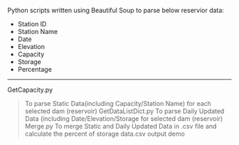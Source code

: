 Python scripts written using Beautiful Soup to parse below reservior data:

* Station ID
* Station Name
* Date
* Elevation
* Capacity
* Storage
* Percentage

***
GetCapacity.py
> To parse Static Data(including Capacity/Station Name) for each selected dam (reservoir)
GetDataListDict.py
> To parse Daily Updated Data (including Date/Elevation/Storage for selected dam (reservoir)
Merge.py
> To merge Static and Daily Updated Data in .csv file and calculate the percent of storage
data.csv
> output demo
